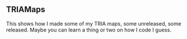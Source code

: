 ## TRIAMaps

This shows how I made some of my TRIA maps, some unreleased, some released. Maybe you can learn a thing or two on how I code I guess.